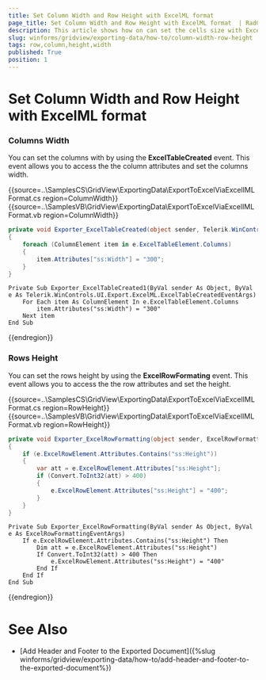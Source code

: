 ```yaml
---
title: Set Column Width and Row Height with ExcelML format 
page_title: Set Column Width and Row Height with ExcelML format  | RadGridView
description: This article shows how on can set the cells size with ExcelML format is used.
slug: winforms/gridview/exporting-data/how-to/column-width-row-height
tags: row,column,height,width
published: True
position: 1
---
```


# Set Column Width and Row Height with ExcelML format 

### Columns Width

You can set the columns with by using the __ExcelTableCreated__ event. This event allows you to access the the column attributes and set the columns width.

{{source=..\SamplesCS\GridView\ExportingData\ExportToExcelViaExcelIMLFormat.cs region=ColumnWidth}} 
{{source=..\SamplesVB\GridView\ExportingData\ExportToExcelViaExcelIMLFormat.vb region=ColumnWidth}}
````C#
private void Exporter_ExcelTableCreated(object sender, Telerik.WinControls.UI.Export.ExcelML.ExcelTableCreatedEventArgs e)
{
    foreach (ColumnElement item in e.ExcelTableElement.Columns)
    {
        item.Attributes["ss:Width"] = "300";
    }
}

````
````VB.NET
Private Sub Exporter_ExcelTableCreated1(ByVal sender As Object, ByVal e As Telerik.WinControls.UI.Export.ExcelML.ExcelTableCreatedEventArgs)
    For Each item As ColumnElement In e.ExcelTableElement.Columns
        item.Attributes("ss:Width") = "300"
    Next item
End Sub

````


{{endregion}} 


### Rows Height

You can set the rows height by using the __ExcelRowFormating__ event. This event allows you to access the the row attributes and set the height.

{{source=..\SamplesCS\GridView\ExportingData\ExportToExcelViaExcelIMLFormat.cs region=RowHeight}} 
{{source=..\SamplesVB\GridView\ExportingData\ExportToExcelViaExcelIMLFormat.vb region=RowHeight}}
````C#
private void Exporter_ExcelRowFormatting(object sender, ExcelRowFormattingEventArgs e)
{
    if (e.ExcelRowElement.Attributes.Contains("ss:Height"))
    {
        var att = e.ExcelRowElement.Attributes["ss:Height"];
        if (Convert.ToInt32(att) > 400)
        {
            e.ExcelRowElement.Attributes["ss:Height"] = "400";
        }
    }
}

````
````VB.NET
Private Sub Exporter_ExcelRowFormatting(ByVal sender As Object, ByVal e As ExcelRowFormattingEventArgs)
    If e.ExcelRowElement.Attributes.Contains("ss:Height") Then
        Dim att = e.ExcelRowElement.Attributes("ss:Height")
        If Convert.ToInt32(att) > 400 Then
            e.ExcelRowElement.Attributes("ss:Height") = "400"
        End If
    End If
End Sub

````



{{endregion}} 


# See Also
* [Add Header and Footer to the Exported Document]({%slug winforms/gridview/exporting-data/how-to/add-header-and-footer-to-the-exported-document%})

